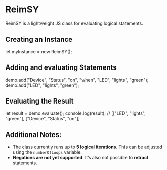 # ReimSY

ReimSY is a lightweight JS class for evaluating logical statements.

## Creating an Instance

let myInstance = new ReimSY();

## Adding and evaluating Statements  

demo.add("Device", "Status", "on", "when", "LED", "lights", "green");
demo.add("LED", "lights", "green");

## Evaluating the Result

let result = demo.evaluate();
console.log(result); // [["LED", "lights", "green"], ["Device", "Status", "on"]]

## Additional Notes:

- The class currently runs up to **5 logical iterations**. This can be adjusted using the `numberOfLoops` variable.
- **Negations are not yet supported**. It’s also not possible to **retract** statements.
